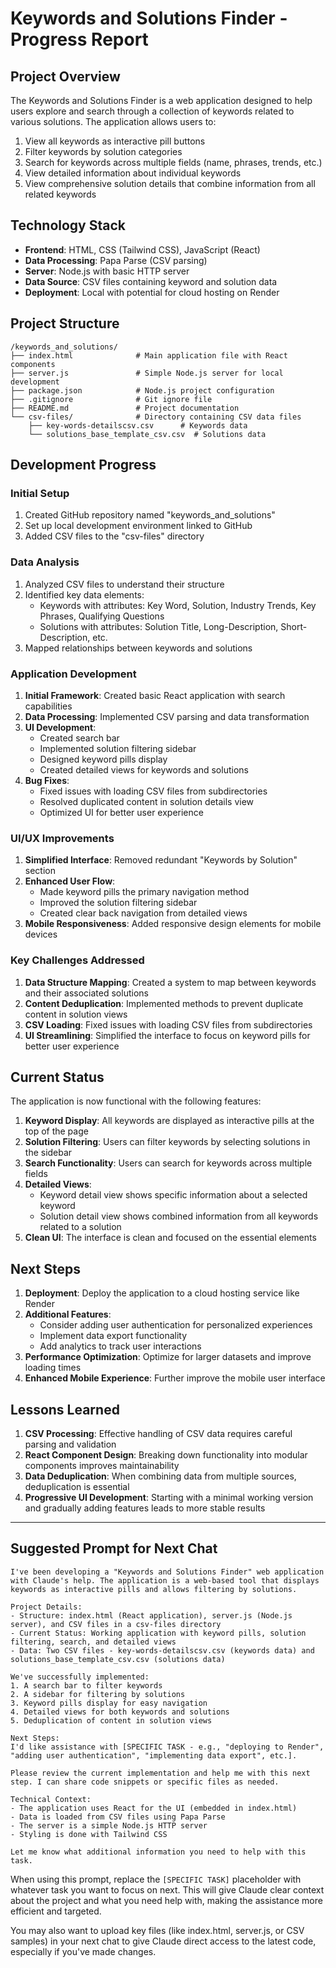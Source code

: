 # Keywords and Solutions Finder - Progress Report

## Project Overview

The Keywords and Solutions Finder is a web application designed to help users explore and search through a collection of keywords related to various solutions. The application allows users to:

1. View all keywords as interactive pill buttons
2. Filter keywords by solution categories
3. Search for keywords across multiple fields (name, phrases, trends, etc.)
4. View detailed information about individual keywords
5. View comprehensive solution details that combine information from all related keywords

## Technology Stack

- **Frontend**: HTML, CSS (Tailwind CSS), JavaScript (React)
- **Data Processing**: Papa Parse (CSV parsing)
- **Server**: Node.js with basic HTTP server
- **Data Source**: CSV files containing keyword and solution data
- **Deployment**: Local with potential for cloud hosting on Render

## Project Structure

```
/keywords_and_solutions/
├── index.html              # Main application file with React components
├── server.js               # Simple Node.js server for local development
├── package.json            # Node.js project configuration
├── .gitignore              # Git ignore file
├── README.md               # Project documentation
└── csv-files/              # Directory containing CSV data files
    ├── key-words-detailscsv.csv      # Keywords data
    └── solutions_base_template_csv.csv  # Solutions data
```

## Development Progress

### Initial Setup

1. Created GitHub repository named "keywords_and_solutions"
2. Set up local development environment linked to GitHub
3. Added CSV files to the "csv-files" directory

### Data Analysis

1. Analyzed CSV files to understand their structure
2. Identified key data elements:
   - Keywords with attributes: Key Word, Solution, Industry Trends, Key Phrases, Qualifying Questions
   - Solutions with attributes: Solution Title, Long-Description, Short-Description, etc.
3. Mapped relationships between keywords and solutions

### Application Development

1. **Initial Framework**: Created basic React application with search capabilities
2. **Data Processing**: Implemented CSV parsing and data transformation
3. **UI Development**:
   - Created search bar
   - Implemented solution filtering sidebar
   - Designed keyword pills display
   - Created detailed views for keywords and solutions
4. **Bug Fixes**:
   - Fixed issues with loading CSV files from subdirectories
   - Resolved duplicated content in solution details view
   - Optimized UI for better user experience

### UI/UX Improvements

1. **Simplified Interface**: Removed redundant "Keywords by Solution" section
2. **Enhanced User Flow**:
   - Made keyword pills the primary navigation method
   - Improved the solution filtering sidebar
   - Created clear back navigation from detailed views
3. **Mobile Responsiveness**: Added responsive design elements for mobile devices

### Key Challenges Addressed

1. **Data Structure Mapping**: Created a system to map between keywords and their associated solutions
2. **Content Deduplication**: Implemented methods to prevent duplicate content in solution views
3. **CSV Loading**: Fixed issues with loading CSV files from subdirectories
4. **UI Streamlining**: Simplified the interface to focus on keyword pills for better user experience

## Current Status

The application is now functional with the following features:

1. **Keyword Display**: All keywords are displayed as interactive pills at the top of the page
2. **Solution Filtering**: Users can filter keywords by selecting solutions in the sidebar
3. **Search Functionality**: Users can search for keywords across multiple fields
4. **Detailed Views**:
   - Keyword detail view shows specific information about a selected keyword
   - Solution detail view shows combined information from all keywords related to a solution
5. **Clean UI**: The interface is clean and focused on the essential elements

## Next Steps

1. **Deployment**: Deploy the application to a cloud hosting service like Render
2. **Additional Features**: 
   - Consider adding user authentication for personalized experiences
   - Implement data export functionality
   - Add analytics to track user interactions
3. **Performance Optimization**: Optimize for larger datasets and improve loading times
4. **Enhanced Mobile Experience**: Further improve the mobile user interface

## Lessons Learned

1. **CSV Processing**: Effective handling of CSV data requires careful parsing and validation
2. **React Component Design**: Breaking down functionality into modular components improves maintainability
3. **Data Deduplication**: When combining data from multiple sources, deduplication is essential
4. **Progressive UI Development**: Starting with a minimal working version and gradually adding features leads to more stable results

---

## Suggested Prompt for Next Chat

```
I've been developing a "Keywords and Solutions Finder" web application with Claude's help. The application is a web-based tool that displays keywords as interactive pills and allows filtering by solutions. 

Project Details:
- Structure: index.html (React application), server.js (Node.js server), and CSV files in a csv-files directory
- Current Status: Working application with keyword pills, solution filtering, search, and detailed views
- Data: Two CSV files - key-words-detailscsv.csv (keywords data) and solutions_base_template_csv.csv (solutions data)

We've successfully implemented:
1. A search bar to filter keywords
2. A sidebar for filtering by solutions
3. Keyword pills display for easy navigation
4. Detailed views for both keywords and solutions
5. Deduplication of content in solution views

Next Steps:
I'd like assistance with [SPECIFIC TASK - e.g., "deploying to Render", "adding user authentication", "implementing data export", etc.]. 

Please review the current implementation and help me with this next step. I can share code snippets or specific files as needed.

Technical Context:
- The application uses React for the UI (embedded in index.html)
- Data is loaded from CSV files using Papa Parse
- The server is a simple Node.js HTTP server
- Styling is done with Tailwind CSS

Let me know what additional information you need to help with this task.
```

When using this prompt, replace the `[SPECIFIC TASK]` placeholder with whatever task you want to focus on next. This will give Claude clear context about the project and what you need help with, making the assistance more efficient and targeted.

You may also want to upload key files (like index.html, server.js, or CSV samples) in your next chat to give Claude direct access to the latest code, especially if you've made changes.
